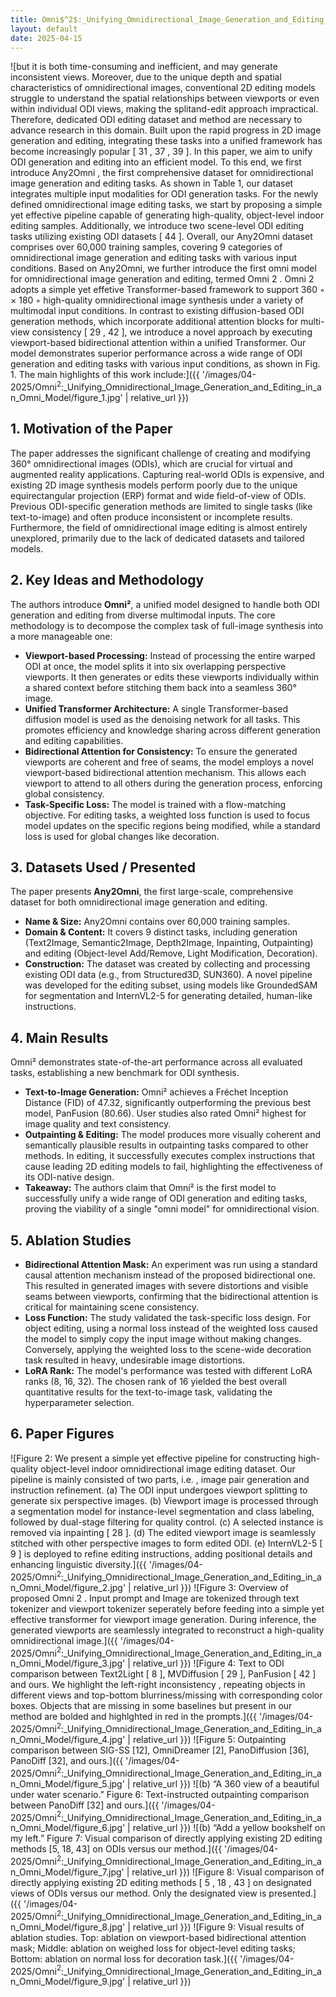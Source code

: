 ```yaml
---
title: Omni$^2$:_Unifying_Omnidirectional_Image_Generation_and_Editing_in_an_Omni_Model
layout: default
date: 2025-04-15
---
```

![but it is both time-consuming and inefficient, and may generate inconsistent views. Moreover, due to the unique depth and spatial characteristics of omnidirectional images, conventional 2D editing models struggle to understand the spatial relationships between viewports or even within individual ODI views, making the splitand-edit approach impractical. Therefore, dedicated ODI editing dataset and method are necessary to advance research in this domain. Built upon the rapid progress in 2D image generation and editing, integrating these tasks into a unified framework has become increasingly popular [ 31 , 37 , 39 ]. In this paper, we aim to unify ODI generation and editing into an efficient model. To this end, we first introduce Any2Omni , the first comprehensive dataset for omnidirectional image generation and editing tasks. As shown in Table 1, our dataset integrates multiple input modalities for ODI generation tasks. For the newly defined omnidirectional image editing tasks, we start by proposing a simple yet effective pipeline capable of generating high-quality, object-level indoor editing samples. Additionally, we introduce two scene-level ODI editing tasks utilizing existing ODI datasets [ 44 ]. Overall, our Any2Omni dataset comprises over 60,000 training samples, covering 9 categories of omnidirectional image generation and editing tasks with various input conditions. Based on Any2Omni, we further introduce the first omni model for omnidirectional image generation and editing, termed Omni 2 . Omni 2 adopts a simple yet effetive Transformer-based framework to support 360 ◦ × 180 ◦ high-quality omnidirectional image synthesis under a variety of multimodal input conditions. In contrast to existing diffusion-based ODI generation methods, which incorporate additional attention blocks for multi-view consistency [ 29 , 42 ], we introduce a novel approach by executing viewport-based bidirectional attention within a unified Transformer. Our model demonstrates superior performance across a wide range of ODI generation and editing tasks with various input conditions, as shown in Fig. 1. The main highlights of this work include:]({{ '/images/04-2025/Omni$^2$:_Unifying_Omnidirectional_Image_Generation_and_Editing_in_an_Omni_Model/figure_1.jpg' | relative_url }})
## 1. Motivation of the Paper
The paper addresses the significant challenge of creating and modifying 360° omnidirectional images (ODIs), which are crucial for virtual and augmented reality applications. Capturing real-world ODIs is expensive, and existing 2D image synthesis models perform poorly due to the unique equirectangular projection (ERP) format and wide field-of-view of ODIs. Previous ODI-specific generation methods are limited to single tasks (like text-to-image) and often produce inconsistent or incomplete results. Furthermore, the field of omnidirectional image editing is almost entirely unexplored, primarily due to the lack of dedicated datasets and tailored models.

## 2. Key Ideas and Methodology
The authors introduce **Omni²**, a unified model designed to handle both ODI generation and editing from diverse multimodal inputs. The core methodology is to decompose the complex task of full-image synthesis into a more manageable one:
- **Viewport-based Processing:** Instead of processing the entire warped ODI at once, the model splits it into six overlapping perspective viewports. It then generates or edits these viewports individually within a shared context before stitching them back into a seamless 360° image.
- **Unified Transformer Architecture:** A single Transformer-based diffusion model is used as the denoising network for all tasks. This promotes efficiency and knowledge sharing across different generation and editing capabilities.
- **Bidirectional Attention for Consistency:** To ensure the generated viewports are coherent and free of seams, the model employs a novel viewport-based bidirectional attention mechanism. This allows each viewport to attend to all others during the generation process, enforcing global consistency.
- **Task-Specific Loss:** The model is trained with a flow-matching objective. For editing tasks, a weighted loss function is used to focus model updates on the specific regions being modified, while a standard loss is used for global changes like decoration.

## 3. Datasets Used / Presented
The paper presents **Any2Omni**, the first large-scale, comprehensive dataset for both omnidirectional image generation and editing.
- **Name & Size:** Any2Omni contains over 60,000 training samples.
- **Domain & Content:** It covers 9 distinct tasks, including generation (Text2Image, Semantic2Image, Depth2Image, Inpainting, Outpainting) and editing (Object-level Add/Remove, Light Modification, Decoration).
- **Construction:** The dataset was created by collecting and processing existing ODI data (e.g., from Structured3D, SUN360). A novel pipeline was developed for the editing subset, using models like GroundedSAM for segmentation and InternVL2-5 for generating detailed, human-like instructions.

## 4. Main Results
Omni² demonstrates state-of-the-art performance across all evaluated tasks, establishing a new benchmark for ODI synthesis.
- **Text-to-Image Generation:** Omni² achieves a Fréchet Inception Distance (FID) of 47.32, significantly outperforming the previous best model, PanFusion (80.66). User studies also rated Omni² highest for image quality and text consistency.
- **Outpainting & Editing:** The model produces more visually coherent and semantically plausible results in outpainting tasks compared to other methods. In editing, it successfully executes complex instructions that cause leading 2D editing models to fail, highlighting the effectiveness of its ODI-native design.
- **Takeaway:** The authors claim that Omni² is the first model to successfully unify a wide range of ODI generation and editing tasks, proving the viability of a single "omni model" for omnidirectional vision.

## 5. Ablation Studies
- **Bidirectional Attention Mask:** An experiment was run using a standard causal attention mechanism instead of the proposed bidirectional one. This resulted in generated images with severe distortions and visible seams between viewports, confirming that the bidirectional attention is critical for maintaining scene consistency.
- **Loss Function:** The study validated the task-specific loss design. For object editing, using a normal loss instead of the weighted loss caused the model to simply copy the input image without making changes. Conversely, applying the weighted loss to the scene-wide decoration task resulted in heavy, undesirable image distortions.
- **LoRA Rank:** The model's performance was tested with different LoRA ranks (8, 16, 32). The chosen rank of 16 yielded the best overall quantitative results for the text-to-image task, validating the hyperparameter selection.

## 6. Paper Figures
![Figure 2: We present a simple yet effective pipeline for constructing high-quality object-level indoor omnidirectional image editing dataset. Our pipeline is mainly consisted of two parts, i.e. , image pair generation and instruction refinement. (a) The ODI input undergoes viewport splitting to generate six perspective images. (b) Viewport image is processed through a segmentation model for instance-level segmentation and class labeling, followed by dual-stage filtering for quality control. (c) A selected instance is removed via inpainting [ 28 ]. (d) The edited viewport image is seamlessly stitched with other perspective images to form edited ODI. (e) InternVL2-5 [ 9 ] is deployed to refine editing instructions, adding positional details and enhancing linguistic diversity.]({{ '/images/04-2025/Omni$^2$:_Unifying_Omnidirectional_Image_Generation_and_Editing_in_an_Omni_Model/figure_2.jpg' | relative_url }})
![Figure 3: Overview of proposed Omni 2 . Input prompt and Image are tokenized through text tokenizer and viewport tokenizer seperately before feeding into a simple yet effective transformer for viewport image generation. During inference, the generated viewports are seamlessly integrated to reconstruct a high-quality omnidirectional image.]({{ '/images/04-2025/Omni$^2$:_Unifying_Omnidirectional_Image_Generation_and_Editing_in_an_Omni_Model/figure_3.jpg' | relative_url }})
![Figure 4: Text to ODI comparison between Text2Light [ 8 ], MVDiffusion [ 29 ], PanFusion [ 42 ] and ours. We highlight the left-right inconsistency , repeating objects in different views and top-bottom blurriness/missing with corresponding color boxes. Objects that are missing in some baselines but present in our method are bolded and highlghted in red in the prompts.]({{ '/images/04-2025/Omni$^2$:_Unifying_Omnidirectional_Image_Generation_and_Editing_in_an_Omni_Model/figure_4.jpg' | relative_url }})
![Figure 5: Outpainting comparison between SIG-SS [12], OmniDreamer [2], PanoDiffusion [36], PanoDiff [32], and ours.]({{ '/images/04-2025/Omni$^2$:_Unifying_Omnidirectional_Image_Generation_and_Editing_in_an_Omni_Model/figure_5.jpg' | relative_url }})
![(b) “A 360 view of a beautiful under water scenario.” Figure 6: Text-instructed outpainting comparison between PanoDiff [32] and ours.]({{ '/images/04-2025/Omni$^2$:_Unifying_Omnidirectional_Image_Generation_and_Editing_in_an_Omni_Model/figure_6.jpg' | relative_url }})
![(b) “Add a yellow bookshelf on my left.” Figure 7: Visual comparison of directly applying existing 2D editing methods [5, 18, 43] on ODIs versus our method.]({{ '/images/04-2025/Omni$^2$:_Unifying_Omnidirectional_Image_Generation_and_Editing_in_an_Omni_Model/figure_7.jpg' | relative_url }})
![Figure 8: Visual comparison of directly applying existing 2D editing methods [ 5 , 18 , 43 ] on designated views of ODIs versus our method. Only the designated view is presented.]({{ '/images/04-2025/Omni$^2$:_Unifying_Omnidirectional_Image_Generation_and_Editing_in_an_Omni_Model/figure_8.jpg' | relative_url }})
![Figure 9: Visual results of ablation studies. Top: ablation on viewport-based bidirectional attention mask; Middle: ablation on weighed loss for object-level editing tasks; Bottom: ablation on normal loss for decoration task.]({{ '/images/04-2025/Omni$^2$:_Unifying_Omnidirectional_Image_Generation_and_Editing_in_an_Omni_Model/figure_9.jpg' | relative_url }})
